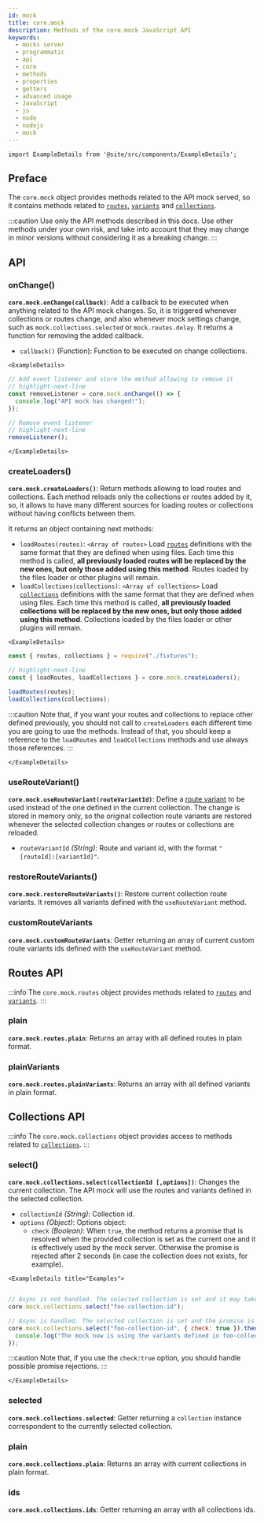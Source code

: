```yaml
---
id: mock
title: core.mock
description: Methods of the core.mock JavaScript API
keywords:
  - mocks server
  - programmatic
  - api
  - core
  - methods
  - properties
  - getters
  - advanced usage
  - JavaScript
  - js
  - node
  - nodejs
  - mock
---
```


```mdx-code-block
import ExampleDetails from '@site/src/components/ExampleDetails';
```

## Preface

The `core.mock` object provides methods related to the API mock served, so it contains methods related to [`routes`](../../usage/routes.md), [`variants`](../../usage/variants.md) and [`collections`](../../usage/collections.md).

:::caution
Use only the API methods described in this docs. Use other methods under your own risk, and take into account that they may change in minor versions without considering it as a breaking change.
:::

## API

### onChange()

__`core.mock.onChange(callback)`__: Add a callback to be executed when anything related to the API mock changes. So, it is triggered whenever collections or routes change, and also whenever mock settings change, such as `mock.collections.selected` or `mock.routes.delay`. It returns a function for removing the added callback.
* `callback()` (Function): Function to be executed on change collections.

```mdx-code-block
<ExampleDetails>
```

```js
// Add event listener and store the method allowing to remove it
// highlight-next-line
const removeListener = core.mock.onChange(() => {
  console.log("API mock has changed!");
});

// Remove event listener
// highlight-next-line
removeListener();
```

```mdx-code-block
</ExampleDetails>
```

### createLoaders()

__`core.mock.createLoaders()`__: Return methods allowing to load routes and collections. Each method reloads only the collections or routes added by it, so, it allows to have many different sources for loading routes or collections without having conflicts between them.

It returns an object containing next methods:

* `loadRoutes(routes)`: `<Array of routes>` Load [`routes`](../../usage/routes.md) definitions with the same format that they are defined when using files. Each time this method is called, __all previously loaded routes will be replaced by the new ones, but only those added using this method__. Routes loaded by the files loader or other plugins will remain.
* `loadCollections(collections)`: `<Array of collections>` Load [`collections`](../../usage/collections.md) definitions with the same format that they are defined when using files. Each time this method is called, __all previously loaded collections will be replaced by the new ones, but only those added using this method__. Collections loaded by the files loader or other plugins will remain.

```mdx-code-block
<ExampleDetails>
```

```js
const { routes, collections } = require("./fixtures");

// highlight-next-line
const { loadRoutes, loadCollections } = core.mock.createLoaders();

loadRoutes(routes);
loadCollections(collections);
```

:::caution
Note that, if you want your routes and collections to replace other defined previously, you should not call to `createLoaders` each different time you are going to use the methods. Instead of that, you should keep a reference to the `loadRoutes` and `loadCollections` methods and use always those references.
:::

```mdx-code-block
</ExampleDetails>
```

### useRouteVariant()

__`core.mock.useRouteVariant(routeVariantId)`__: Define a [route variant](../../usage/variants.md) to be used instead of the one defined in the current collection. The change is stored in memory only, so the original collection route variants are restored whenever the selected collection changes or routes or collections are reloaded.
* `routeVariantId` _(String)_: Route and variant id, with the format `"[routeId]:[variantId]"`.

### restoreRouteVariants()

__`core.mock.restoreRouteVariants()`__: Restore current collection route variants. It removes all variants defined with the `useRouteVariant` method.

### customRouteVariants

__`core.mock.customRouteVariants`__: Getter returning an array of current custom route variants ids defined with the `useRouteVariant` method.

## Routes API

:::info
The `core.mock.routes` object provides methods related to [`routes`](../../usage/routes.md) and [`variants`](../../usage/variants.md).
:::


### plain

__`core.mock.routes.plain`__: Returns an array with all defined routes in plain format.

### plainVariants

__`core.mock.routes.plainVariants`__: Returns an array with all defined variants in plain format.

## Collections API

:::info
The `core.mock.collections` object provides access to methods related to [`collections`](../../usage/collections.md).
:::

### select()

__`core.mock.collections.select(collectionId [,options])`__: Changes the current collection. The API mock will use the routes and variants defined in the selected collection.
* `collectionId` _(String)_: Collection id.
* `options` _(Object)_: Options object:
  * `check` _(Boolean)_: When `true`, the method returns a promise that is resolved when the provided collection is set as the current one and it is effectively used by the mock server. Otherwise the promise is rejected after 2 seconds (in case the collection does not exists, for example).

```mdx-code-block
<ExampleDetails title="Examples">
```

```js

// Async is not handled. The selected collection is set and it may take some milliseconds to the server to effectively use it
core.mock.collections.select("foo-collection-id");

// Async is handled. The selected collection is set and the promise is resolved when it is used by the server
core.mock.collections.select("foo-collection-id", { check: true }).then(() => {
  console.log("The mock now is using the variants defined in foo-collection-id");
});
```

:::caution
Note that, if you use the `check:true` option, you should handle possible promise rejections.
:::

```mdx-code-block
</ExampleDetails>
```

### selected

__`core.mock.collections.selected`__: Getter returning a `collection` instance correspondent to the currently selected collection.

### plain

__`core.mock.collections.plain`__: Returns an array with current collections in plain format.

### ids

__`core.mock.collections.ids`__: Getter returning an array with all collections ids.
